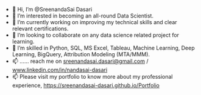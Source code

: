 - 👋 Hi, I’m @SreenandaSai Dasari             
- 👀 I’m interested in becoming an all-round Data Scientist.                     
- 🌱 I’m currently working on improving my technical skills and clear relevant certifications.                     
- 💞️ I’m looking to collaborate on any data science related project for learning.                   
- 💞️ I’m skilled in Python, SQL, MS Excel, Tableau, Machine Learning, Deep Learning, BigQuery, Attribution Modeling (MTA/MMM).         
- 📫 ...... reach me on sreenandasai.dasari@gmail.com / www.linkedin.com/in/nandasai-dasari     
- 📫 Please visit my portfolio to know more about my professional experience, https://sreenandasai-dasari.github.io/Portfolio    
    
  
  
<!---   
SreenandaSai-Dasari/SreenandaSai-Dasari is a ✨ special ✨ repository because its `README.md` (this file) appears on your GitHub profile.
You can click the Preview link to take a look at your changes.
--->
